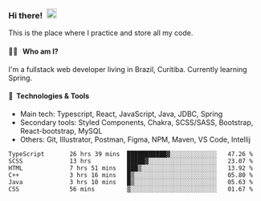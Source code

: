 ### Hi there!&nbsp;&nbsp;<img src="https://media.giphy.com/media/hvRJCLFzcasrR4ia7z/giphy.gif" width="20px">
This is the place where I practice and store all my code.

#### 👨‍💻 &nbsp;&nbsp;Who am I?
I'm a fullstack web developer living in Brazil, Curitiba. Currently learning Spring.

#### 🔧&nbsp;&nbsp;Technologies & Tools
- Main tech: Typescript, React, JavaScript, Java, JDBC, Spring </br>
- Secondary tools: Styled Components, Chakra, SCSS/SASS, Bootstrap, React-bootstrap, MySQL </br>
- Others: Git, Illustrator, Postman, Figma, NPM, Maven, VS Code, Intellij </br> 

<!--START_SECTION:waka-->

```text
TypeScript       26 hrs 39 mins  ███████████▓░░░░░░░░░░░░░   47.26 %
SCSS             13 hrs          █████▓░░░░░░░░░░░░░░░░░░░   23.07 %
HTML             7 hrs 51 mins   ███▒░░░░░░░░░░░░░░░░░░░░░   13.92 %
C++              3 hrs 16 mins   █▒░░░░░░░░░░░░░░░░░░░░░░░   05.80 %
Java             3 hrs 10 mins   █▒░░░░░░░░░░░░░░░░░░░░░░░   05.63 %
CSS              56 mins         ▒░░░░░░░░░░░░░░░░░░░░░░░░   01.67 %
```

<!--END_SECTION:waka-->

